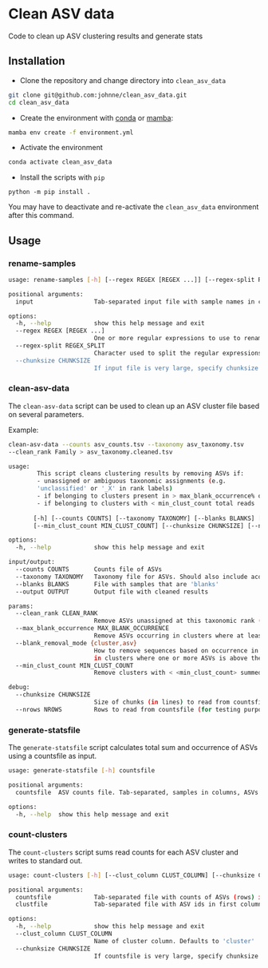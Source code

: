 # Clean ASV data
Code to clean up ASV clustering results and generate stats

## Installation

- Clone the repository and change directory into `clean_asv_data`
```bash
git clone git@github.com:johnne/clean_asv_data.git 
cd clean_asv_data
```

- Create the environment with [conda](https://docs.conda.io/en/latest/miniconda.html)
or [mamba](https://github.com/conda-forge/miniforge#mambaforge):

```bash
mamba env create -f environment.yml
```

- Activate the environment

```bash
conda activate clean_asv_data
```

- Install the scripts with `pip`

```
python -m pip install .
```

You may have to deactivate and re-activate the `clean_asv_data` environment 
after this command.

## Usage

### rename-samples

```bash
usage: rename-samples [-h] [--regex REGEX [REGEX ...]] [--regex-split REGEX_SPLIT] [--chunksize CHUNKSIZE] input

positional arguments:
  input                 Tab-separated input file with sample names in columns

options:
  -h, --help            show this help message and exit
  --regex REGEX [REGEX ...]
                        One or more regular expressions to use to rename column names of the input file.
  --regex-split REGEX_SPLIT
                        Character used to split the regular expressions into<pattern> and <repl>. For example with --regex 'FL\d+_L,L the --regex-split ',' will replace 'FL\d+_L' with 'L'. Default ','
  --chunksize CHUNKSIZE
                        If input file is very large, specify chunksize to read it in a number of lines at a time

```

### clean-asv-data

The `clean-asv-data` script can be used to clean up an ASV cluster file 
based on several parameters.

Example:

```bash
clean-asv-data --counts asv_counts.tsv --taxonomy asv_taxonomy.tsv 
--clean_rank Family > asv_taxonomy.cleaned.tsv
```

```bash
usage: 
        This script cleans clustering results by removing ASVs if:
        - unassigned or ambiguous taxonomic assignments (e.g.  
        'unclassified' or '_X' in rank labels) 
        - if belonging to clusters present in > max_blank_occurrence% of blanks
        - if belonging to clusters with < min_clust_count total reads
        
       [-h] [--counts COUNTS] [--taxonomy TAXONOMY] [--blanks BLANKS] [--output OUTPUT] [--clean_rank CLEAN_RANK] [--max_blank_occurrence MAX_BLANK_OCCURRENCE] [--blank_removal_mode {cluster,asv}]
       [--min_clust_count MIN_CLUST_COUNT] [--chunksize CHUNKSIZE] [--nrows NROWS]

options:
  -h, --help            show this help message and exit

input/output:
  --counts COUNTS       Counts file of ASVs
  --taxonomy TAXONOMY   Taxonomy file for ASVs. Should also include acolumn with cluster designation.
  --blanks BLANKS       File with samples that are 'blanks'
  --output OUTPUT       Output file with cleaned results

params:
  --clean_rank CLEAN_RANK
                        Remove ASVs unassigned at this taxonomic rank (default Family)
  --max_blank_occurrence MAX_BLANK_OCCURRENCE
                        Remove ASVs occurring in clusters where at least one member is present in <max_blank_occurrence>% of blank samples. (default 5)
  --blank_removal_mode {cluster,asv}
                        How to remove sequences based on occurrence in blanks. If 'asv' (default) remove only ASVs that occur in more than <max_blank_occurrence>% of blanks. If 'cluster', remove ASVs
                        in clusters where one or more ASVs is above the <max_blank_occurrence> threshold
  --min_clust_count MIN_CLUST_COUNT
                        Remove clusters with < <min_clust_count> summed across samples (default 3)

debug:
  --chunksize CHUNKSIZE
                        Size of chunks (in lines) to read from countsfile
  --nrows NROWS         Rows to read from countsfile (for testing purposes only)
```

### generate-statsfile

The `generate-statsfile` script calculates total sum and occurrence of ASVs 
using a countsfile as input.

```bash
usage: generate-statsfile [-h] countsfile

positional arguments:
  countsfile  ASV counts file. Tab-separated, samples in columns, ASVs in rows

options:
  -h, --help  show this help message and exit
```

### count-clusters

The `count-clusters` script sums read counts for each ASV cluster and writes 
to standard out.

```bash
usage: count-clusters [-h] [--clust_column CLUST_COLUMN] [--chunksize CHUNKSIZE] countsfile clustfile

positional arguments:
  countsfile            Tab-separated file with counts of ASVs (rows) in samples (columns)
  clustfile             Tab-separated file with ASV ids in first column and a column specifying the cluster it belongs to

options:
  -h, --help            show this help message and exit
  --clust_column CLUST_COLUMN
                        Name of cluster column. Defaults to 'cluster'
  --chunksize CHUNKSIZE
                        If countsfile is very large, specify chunksize to read it in a number of lines at a time
```

